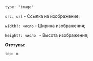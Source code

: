 `type: "image"`

`src: url` - Ссылка на изображение;

`width?: число` - Ширина изображения;

`height?: число ` - Высота изображения;

**Отступы:**

`top: m`
